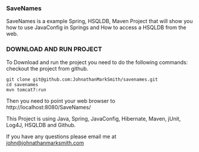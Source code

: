 ### SaveNames

SaveNames is a example Spring, HSQLDB, Maven Project that will show you how to use JavaConfig in Springs and How to access a HSQLDB from the web.

### DOWNLOAD AND RUN PROJECT

To Download and run the project you need to do the following commands:
checkout the project from github.

    git clone git@github.com:JohnathanMarkSmith/savenames.git
    cd savenames
    mvn tomcat7:run

Then you need to point your web browser to http://localhost:8080/SaveNames/

This Project is using Java, Spring, JavaConfig, Hibernate, Maven, jUnit, Log4J, HSQLDB and Github.

If you have any questions please email me at john@johnathanmarksmith.com